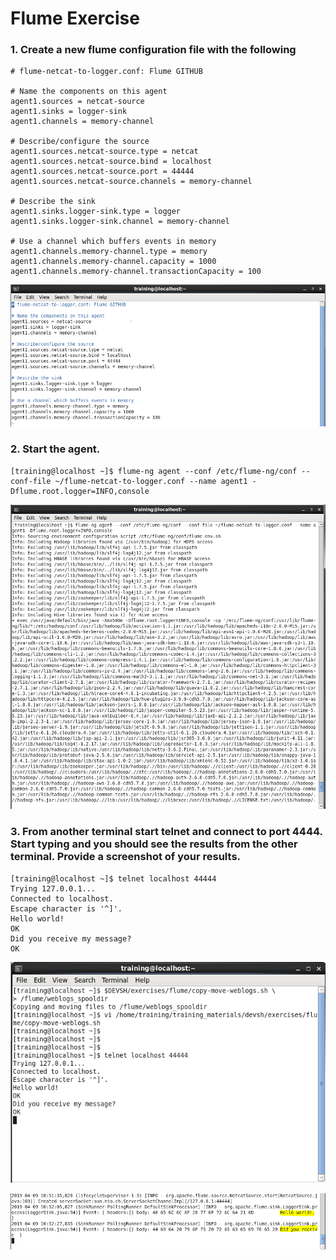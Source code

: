 # Flume Exercise

### 1. Create a new flume configuration file with the following
```
# flume-netcat-to-logger.conf: Flume GITHUB

# Name the components on this agent
agent1.sources = netcat-source
agent1.sinks = logger-sink
agent1.channels = memory-channel

# Describe/configure the source
agent1.sources.netcat-source.type = netcat
agent1.sources.netcat-source.bind = localhost
agent1.sources.netcat-source.port = 44444
agent1.sources.netcat-source.channels = memory-channel

# Describe the sink
agent1.sinks.logger-sink.type = logger
agent1.sinks.logger-sink.channel = memory-channel

# Use a channel which buffers events in memory
agent1.channels.memory-channel.type = memory
agent1.channels.memory-channel.capacity = 1000
agent1.channels.memory-channel.transactionCapacity = 100
```
![Image of Flume Exercise 1](flume-exercise-1-1.PNG)

### 2. Start the agent.
```
[training@localhost ~]$ flume-ng agent --conf /etc/flume-ng/conf --conf-file ~/flume-netcat-to-logger.conf --name agent1 -Dflume.root.logger=INFO,console
```
![Image of Flume Exercise 2](flume-exercise-2-1.PNG)

### 3. From another terminal start telnet and connect to port 4444. Start typing and you should see the results from the other terminal. Provide a screenshot of your results.
```
[training@localhost ~]$ telnet localhost 44444
Trying 127.0.0.1...
Connected to localhost.
Escape character is '^]'.
Hello world!
OK
Did you receive my message?
OK
```
![Image of Flume Exercise 3 - Connect with telnet and type message](flume-exercise-3-1.PNG)

![Image of Flume Exercise 3 - Flume Logger Sink](flume-exercise-3-2.PNG)
